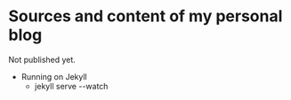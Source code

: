 Sources and content of my personal blog
====

Not published yet.

- Running on Jekyll
  - jekyll serve --watch

